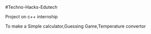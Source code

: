 #Techno-Hacks-Edutech

Project on c++ internship

To make a Simple calculator,Guessing Game,Temperature convertor
